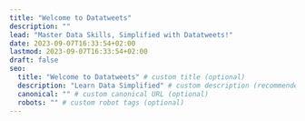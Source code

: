 ```yaml
---
title: "Welcome to Datatweets"
description: ""
lead: "Master Data Skills, Simplified with Datatweets!"
date: 2023-09-07T16:33:54+02:00
lastmod: 2023-09-07T16:33:54+02:00
draft: false
seo:
  title: "Welcome to Datatweets" # custom title (optional)
  description: "Learn Data Simplified" # custom description (recommended)
  canonical: "" # custom canonical URL (optional)
  robots: "" # custom robot tags (optional)
---
```

